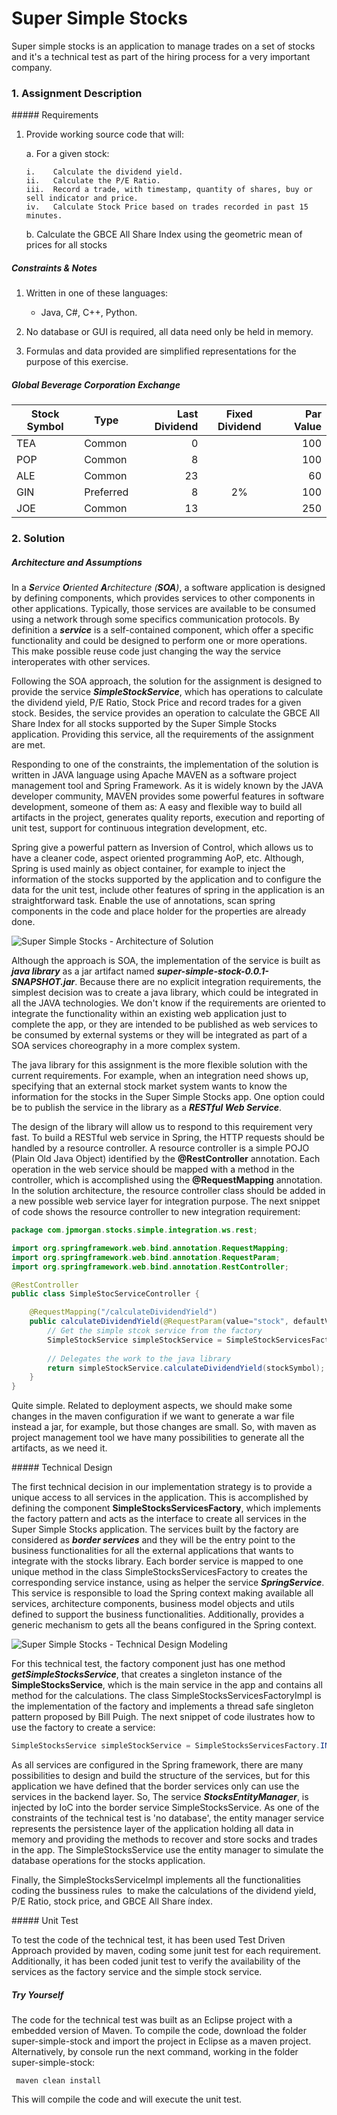 # Super Simple Stocks
Super simple stocks is an application to manage trades on a set of stocks and it's a technical test as part of 
the hiring process for a very important company.

### 1. Assignment Description

##### Requirements

1.	Provide working source code that will:

    a.	For a given stock:
    
        i.    Calculate the dividend yield.
        ii.   Calculate the P/E Ratio.
        iii.  Record a trade, with timestamp, quantity of shares, buy or sell indicator and price.
        iv.   Calculate Stock Price based on trades recorded in past 15 minutes.

    b.	Calculate the GBCE All Share Index using the geometric mean of prices for all stocks

##### Constraints & Notes

1.	Written in one of these languages:
    
    * Java, C#, C++, Python.
    
2.	No database or GUI is required, all data need only be held in memory.

3.	Formulas and data provided are simplified representations for the purpose of this exercise.

##### Global Beverage Corporation Exchange

Stock Symbol  | Type | Last Dividend | Fixed Dividend | Par Value
------------- | ---- | ------------: | :------------: | --------: 
TEA           | Common    | 0  |    | 100
POP           | Common    | 8  |    | 100
ALE           | Common    | 23 |    | 60
GIN           | Preferred | 8  | 2% | 100
JOE           | Common    | 13 |    | 250



### 2. Solution

##### Architecture and Assumptions

In a _**S**ervice **O**riented **A**rchitecture (**SOA**)_, a software application is designed 
by defining components, which provides services to other components in other applications. Typically, 
those services are available to be consumed using a network through some specifics communication 
protocols. By definition a _**service**_ is a self-contained component, which offer a specific 
functionality and could be designed to perform one or more operations. This make possible reuse 
code just changing the way the service interoperates with other services.

Following the SOA approach, the solution for the assignment is designed to provide the service 
_**SimpleStockService**_, which has operations to calculate the dividend yield, P/E Ratio, 
Stock Price and record trades for a given stock. Besides, the service provides an operation 
to calculate the GBCE All Share Index for all stocks supported by the Super Simple Stocks application. 
Providing this service, all the requirements of the assignment are met.

Responding to one of the constraints, the implementation of the solution is written in JAVA 
language using Apache MAVEN as a software project management tool and Spring Framework. 
As it is widely known by the JAVA developer community, MAVEN 
provides some powerful features in software development, someone of them as: 
A easy and flexible way to build all artifacts in the project, generates quality reports, 
execution and reporting of unit test, support for continuous integration development, etc.

Spring give a powerful pattern as Inversion of Control, which allows us to have a cleaner code, 
aspect oriented programming AoP, etc. Although, Spring is used mainly as object container, 
for example to inject the information of the stocks supported by the application and to configure 
the data for the unit test, include other features of spring in the application is an straightforward 
task. Enable the use of annotations, scan spring components in the code and place holder for 
the properties are already done.

![Super Simple Stocks - Architecture of Solution](https://github.com/jainebri/Super-Simple-Stocks/blob/master/super-simple-stock/src/main/resources/images/super-simple-stocks-architecture.png "Super Simple Stocks - Architecture of Solution")

Although the approach is SOA, the implementation of the service is built as _**java library**_ as
a jar artifact named _**super-simple-stock-0.0.1-SNAPSHOT.jar**_. Because there are no explicit 
integration requirements, the simplest decision was to create a java library, which could be 
integrated in all the JAVA technologies. We don't know if the requirements are oriented to integrate 
the functionality within an existing web application just to complete the app, or they are intended to 
be published as web services to be consumed by external systems or they will be integrated as part of 
a SOA services choreography in a more complex system.

The java library for this assignment is the more flexible solution with the current requirements. 
For example, when an integration need shows up, specifying that an external stock market system wants 
to know the information for the stocks in the Super Simple Stocks app. One option could be to publish 
the service in the library as a _**RESTful Web Service**_. 

The design of the library will allow us to respond to this requirement very fast. To build a RESTful web 
service in Spring, the HTTP requests should be handled by a resource controller. A resource controller 
is a simple POJO (Plain Old Java Object) identified by the **@RestController** annotation. 
Each operation in the web service should be mapped with a method in the controller, which is accomplished
using the **@RequestMapping** annotation. In the solution architecture, the resource controller class
should be added in a new possible web service layer for integration purpose. The next snippet of code 
shows the resource controller to new 
integration requirement:

```java
package com.jpmorgan.stocks.simple.integration.ws.rest;

import org.springframework.web.bind.annotation.RequestMapping;
import org.springframework.web.bind.annotation.RequestParam;
import org.springframework.web.bind.annotation.RestController;

@RestController
public class SimpleStocServiceController {

    @RequestMapping("/calculateDividendYield")
    public calculateDividendYield(@RequestParam(value="stock", defaultValue="") String stockSymbol) {
		// Get the simple stcok service from the factory
		SimpleStockService simpleStockService = SimpleStockServicesFactory.INSTANCE.getSimpleStockService();
		
		// Delegates the work to the java library
		return simpleStockService.calculateDividendYield(stockSymbol);
    }
}
```
Quite simple. Related to deployment aspects, we should make some changes in the maven 
configuration if we want to generate a war file instead a jar, for example, but those changes
are small. So, with maven as project management tool we have many possibilities to generate 
all the artifacts, as we need it.

##### Technical Design

The first technical decision in our implementation strategy is to provide a unique access to all services in the application. This is accomplished by defining the component **SimpleStocksServicesFactory**, which implements the factory pattern and acts as the interface to create all services in the Super Simple Stocks application. The services built by the factory are considered as _**border services**_ and they will be the entry point to the business functionalities for all the external applications that wants to integrate with the stocks library. Each border service is mapped to one unique method in the class SimpleStocksServicesFactory to creates the corresponding service instance, using as helper the service _**SpringService**_. This service is responsible to load the Spring context making available all services, architecture components, business model objects and utils defined to support the business functionalities. Additionally, provides a generic mechanism to gets all the beans configured in the Spring context.


![Super Simple Stocks - Technical Design Modeling](https://github.com/jainebri/Super-Simple-Stocks/blob/master/super-simple-stock/src/main/resources/images/super-simple-stocks-model.png "Super Simple Stocks - Technical Design Modeling")

For this technical test, the factory component just has one method _**getSimpleStocksService**_, that creates a singleton instance of the **SimpleStocksService**, which is the main service in the app and contains all method for the calculations. The class SimpleStocksServicesFactoryImpl is the implementation of the factory and implements a thread safe singleton pattern proposed by Bill Puigh. The next snippet of code ilustrates how to use the factory to create a service:

```java
SimpleStocksService simpleStockService = SimpleStocksServicesFactory.INSTANCE.getSimpleStocksService();
```

As all services are configured in the Spring framework, there are many possibilities to design and build the structure of the services, but for this application we have defined that the border services only can use the services in the backend layer. So, The service _**StocksEntityManager**_, is injected by IoC into the border service SimpleStocksService. As one of the constraints of the technical test is 'no database', the entity manager service represents the persistence layer of the application holding all data in memory and providing the methods to recover and store socks and trades in the app. The SimpleStocksService use the entity manager to simulate the database operations for the stocks application.

Finally, the SimpleStocksServiceImpl implements all the functionalities coding the bussiness rules  to make the calculations of the dividend yield, P/E Ratio, stock price, and GBCE All Share índex.

##### Unit Test

To test the code of the technical test, it has been used Test Driven Approach provided by maven, coding some junit test for each requirement. Additionally, it has been coded junit test to verify the availability of the services as the factory service and the simple stock service.

##### Try Yourself

The code for the technical test was built as an Eclipse project with a embedded version of Maven. To compile the code, download the folder super-simple-stock and import the project in Eclipse as a maven project. Alternatively, by console run the next command, working in the folder super-simple-stock:

     maven clean install

This will compile the code and will execute the unit test.







 

 
